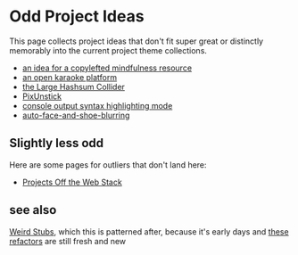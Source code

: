 # Odd Project Ideas

This page collects project ideas that don't fit super great or distinctly memorably into the current project theme collections.

- [an idea for a copylefted mindfulness resource](x20qp-e0ckr-4eakw-mj7e3-9vemm)
- [an open karaoke platform](ngmp6-jzt5t-cv8cj-v2e15-wydjx)
- [the Large Hashsum Collider](phnmk-tqa0j-0n8f2-zf9m6-qsdj0)
- [PixUnstick](t7h11-vf8jw-rcanq-03jmn-kcqc5)
- [console output syntax highlighting mode](qk80w-qte5b-8jay7-z6ybq-5wt0e)
- [auto-face-and-shoe-blurring](1kfzy-wtxcz-32as8-4pm3q-8jxwt)

## Slightly less odd

Here are some pages for outliers that don't land here:

- [Projects Off the Web Stack](9c41h-p8rmf-2d8gh-f514q-yj7cj)

## see also

[Weird Stubs](4cbrd-mtakd-3h9vw-f20jd-s1c8y), which this is patterned after, because it's early days and [these refactors](kmmsk-dmddm-cv9mr-1pvy9-t0mcj) are still fresh and new
